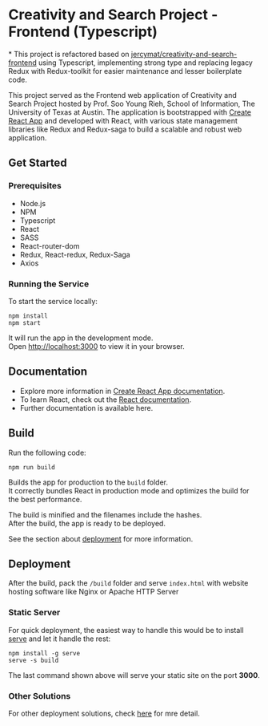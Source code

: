# Creativity and Search Project - Frontend (Typescript)

\* This project is refactored based on [jercymat/creativity-and-search-frontend](https://github.com/jercymat/creativity-and-search-frontend) using Typescript, implementing strong type and replacing legacy Redux with Redux-toolkit for easier maintenance and lesser boilerplate code.

This project served as the Frontend web application of Creativity and Search Project hosted by Prof. Soo Young Rieh, School of Information, The University of Texas at Austin. The application is bootstrapped with [Create React App](https://github.com/facebook/create-react-app) and developed with React, with various state management libraries like Redux and Redux-saga to build a scalable and robust web application.

## Get Started

### Prerequisites

- Node.js
- NPM
- Typescript
- React
- SASS
- React-router-dom
- Redux, React-redux, Redux-Saga
- Axios

### Running the Service

To start the service locally:

```
npm install
npm start
```

It will run the app in the development mode.\
Open [http://localhost:3000](http://localhost:3000) to view it in your browser.

## Documentation

- Explore more information in [Create React App documentation](https://facebook.github.io/create-react-app/docs/getting-started).
- To learn React, check out the [React documentation](https://reactjs.org/).
- Further documentation is available here.

## Build

Run the following code:

```
npm run build
```

Builds the app for production to the `build` folder.\
It correctly bundles React in production mode and optimizes the build for the best performance.

The build is minified and the filenames include the hashes.\
After the build, the app is ready to be deployed.

See the section about [deployment](https://facebook.github.io/create-react-app/docs/deployment) for more information.

## Deployment

After the build, pack the `/build` folder and serve `index.html` with website hosting software like Nginx or Apache HTTP Server

### Static Server

For quick deployment, the easiest way to handle this would be to install [serve](https://github.com/vercel/serve) and let it handle the rest:

```
npm install -g serve
serve -s build
```

The last command shown above will serve your static site on the port **3000**.

### Other Solutions

For other deployment solutions, check [here](https://create-react-app.dev/docs/deployment/) for mre detail.
